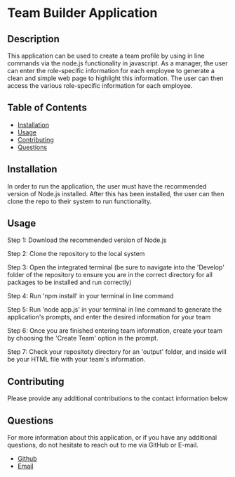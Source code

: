 # Team Builder Application

## Description

This application can be used to create a team profile by using in line commands via the node.js functionality in javascript. As a manager, the user can enter the role-specific information for each employee to generate a clean and simple web page to highlight this information. The user can then access the various role-specific information for each employee. 

## Table of Contents

* [Installation](#installation)
* [Usage](#usage)
* [Contributing](#contributing)
* [Questions](#questions)

## Installation

In order to run the application, the user must have the recommended version of Node.js installed. After this has been installed, the user can then clone the repo to their system to run functionality.

## Usage

Step 1: Download the recommended version of Node.js

Step 2: Clone the repository to the local system

Step 3: Open the integrated terminal (be sure to navigate into the 'Develop' folder of the repository to ensure you are in the correct directory for all packages to be installed and run correctly)

Step 4: Run 'npm install' in your terminal in line command

Step 5: Run 'node app.js' in your terminal in line command to generate the application's prompts, and enter the desired information for your team

Step 6: Once you are finished entering team information, create your team by choosing the 'Create Team' option in the prompt.

Step 7: Check your repositoty directory for an 'output' folder, and inside will be your HTML file with your team's information. 

## Contributing

Please provide any additional contributions to the contact information below

## Questions

For more information about this application, or if you have any additional questions, do not hesitate to reach out to me via GitHub or E-mail.

- [Github](https://www.github.com/rgr5035)
- [Email](mailto:rgr5035@gmail.com)
